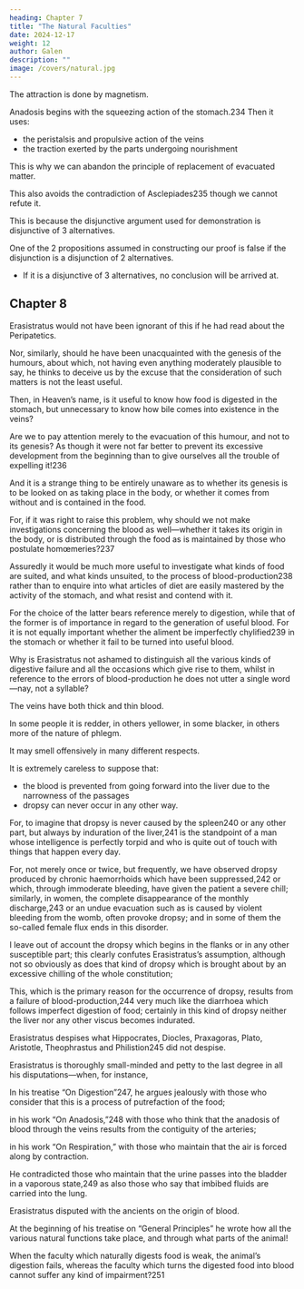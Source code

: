 ```yaml
---
heading: Chapter 7
title: "The Natural Faculties"
date: 2024-12-17
weight: 12
author: Galen
description: ""
image: /covers/natural.jpg
---
```



The attraction is done by magnetism. 

<!-- Let us, then, consider together how it is attracted. How else than in the way that iron is attracted by the lodestone, the latter having a faculty attractive of this particular quality [existing in iron]?233  -->

Anadosis begins with the squeezing action of the stomach.234 Then it uses:
- the peristalsis and propulsive action of the veins
- the traction exerted by the parts undergoing nourishment

This is why we can abandon the principle of replacement of evacuated matter. 

 <!-- as not being suitable for a man who assumes Nature to be a skilled artist;  -->

This also avoids the contradiction of Asclepiades235 though we cannot refute it.

This is because the disjunctive argument used for demonstration is disjunctive of 3 alternatives.

One of the 2 propositions assumed in constructing our proof is false if the disjunction is a disjunction of 2 alternatives.
- If it is a disjunctive of 3 alternatives, no conclusion will be arrived at.


## Chapter 8

Erasistratus would not have been ignorant of this if he had read about the Peripatetics.

Nor, similarly, should he have been unacquainted with the genesis of the humours, about which, not having even anything moderately plausible to say, he thinks to deceive us by the excuse that the consideration of such matters is not the least useful. 

Then, in Heaven’s name, is it useful to know how food is digested in the stomach, but unnecessary to know how bile comes into existence in the veins?

Are we to pay attention merely to the evacuation of this humour, and not to its genesis? As though it were not far better to prevent its excessive development from the beginning than to give ourselves all the trouble of expelling it!236 

And it is a strange thing to be entirely unaware as to whether its genesis is to be looked on as taking place in the body, or whether it comes from without and is contained in the food. 

For, if it was right to raise this problem, why should we not make investigations concerning the blood as well—whether it takes its origin in the body, or is distributed through the food as is maintained by those who postulate homœmeries?237 

Assuredly it would be much more useful to investigate what kinds of food are suited, and what kinds unsuited, to the process of blood-production238 rather than to enquire into what articles of diet are easily mastered by the activity of the stomach, and what resist and contend with it. 

For the choice of the latter bears reference merely to digestion, while that of the former is of importance in regard to the generation of useful blood. For it is not equally important whether the aliment be imperfectly chylified239 in the stomach or whether it fail to be turned into useful blood. 

Why is Erasistratus not ashamed to distinguish all the various kinds of digestive failure and all the occasions which give rise to them, whilst in reference to the errors of blood-production he does not utter a single word—nay, not a syllable?

The veins have both thick and thin blood.

In some people it is redder, in others yellower, in some blacker, in others more of the nature of phlegm.

It may smell offensively in many different respects.

 <!-- (which cannot be put into words, although perfectly appreciable to the senses), would, I imagine, condemn in no measured terms the carelessness of Erasistratus in omitting a consideration so essential to the practice of our art. -->

<!-- Thus it is clear what errors in regard to the subject of dropsies logically follow this carelessness. For, does it not show the -->

It is extremely careless to suppose that:
- the blood is prevented from going forward into the liver due to the narrowness of the passages
- dropsy can never occur in any other way.

For, to imagine that dropsy is never caused by the spleen240 or any other part, but always by induration of the liver,241 is the standpoint of a man whose intelligence is perfectly torpid and who is quite out of touch with things that happen every day.

For, not merely once or twice, but frequently, we have observed dropsy produced by chronic haemorrhoids which have been suppressed,242 or which, through immoderate bleeding, have given the patient a severe chill; similarly, in women, the complete disappearance of the monthly discharge,243 or an undue evacuation such as is caused by violent bleeding from the womb, often provoke dropsy; and in some of them the so-called female flux ends in this disorder. 

I leave out of account the dropsy which begins in the flanks or in any other susceptible part; this clearly confutes Erasistratus’s assumption, although not so obviously as does that kind of dropsy which is brought about by an excessive chilling of the whole constitution; 

This, which is the primary reason for the occurrence of dropsy, results from a failure of blood-production,244 very much like the diarrhoea which follows imperfect digestion of food; certainly in this kind of dropsy neither the liver nor any other viscus becomes indurated.

Erasistratus despises what Hippocrates, Diocles, Praxagoras, Plato, Aristotle, Theophrastus and Philistion245 did not despise. 

<!-- he passes by whole functions as though it were but a trifling and casual department of medicine which he was neglecting, without deigning to argue whether or not these authorities are right in saying that the bodily parts of all animals are governed by the Warm, the Cold, the Dry and the Moist, the one pair being active and the other passive, and that among these the Warm has most power in connection with all functions, but especially with the genesis of the humours.246 

Now, one cannot be blamed for not agreeing with all these great men, nor for imagining that one knows more than they; but not to consider such distinguished teaching worthy either of contradiction or even mention shows an extraordinary arrogance. -->

Erasistratus is thoroughly small-minded and petty to the last degree in all his disputations—when, for instance, 

In his treatise “On Digestion”247, he argues jealously with those who consider that this is a process of putrefaction of the food; 

in his work “On Anadosis,”248 with those who think that the anadosis of blood through the veins results from the contiguity of the arteries; 

in his work “On Respiration,” with those who maintain that the air is forced along by contraction. 

He contradicted those who maintain that the urine passes into the bladder in a vaporous state,249 as also those who say that imbibed fluids are carried into the lung.

<!-- Thus he delights to choose always the most valueless doctrines, and to spend his time more and more in contradicting these; whereas on the subject of  -->


Erasistratus disputed with the ancients on the origin of blood.

 <!-- (which is in no way less important than the chylification250 of food in the stomach) he did not deign to  -->

<!-- nor did he himself venture to bring forward any other opinion, despite the fact that  -->

At the beginning of his treatise on “General Principles” he wrote how all the various natural functions take place, and through what parts of the animal!

When the faculty which naturally digests food is weak, the animal’s digestion fails, whereas the faculty which turns the digested food into blood cannot suffer any kind of impairment?251 

<!-- Are we to suppose this latter faculty alone to be as tough as steel and unaffected by circumstances? Or is it that weakness of this faculty will result in something else than dropsy?  -->
